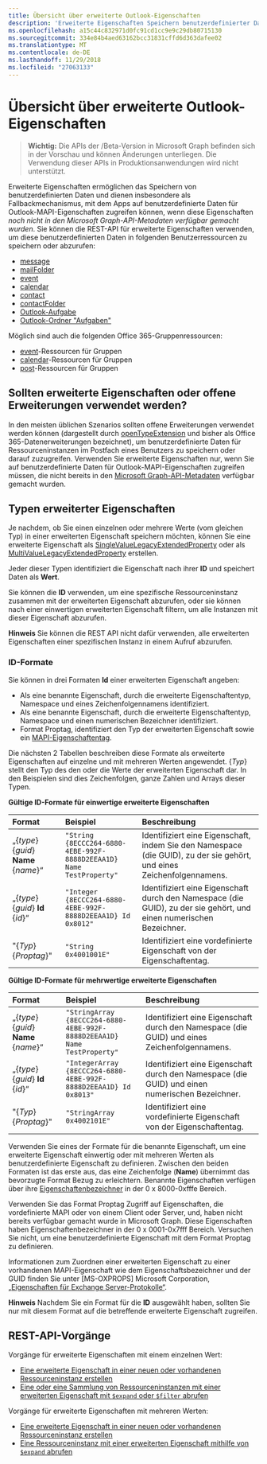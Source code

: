 ```yaml
---
title: Übersicht über erweiterte Outlook-Eigenschaften
description: 'Erweiterte Eigenschaften Speichern benutzerdefinierter Daten zulassen und insbesondere dienen als ein Sicherungsmechanismus für apps für den Zugriff auf '
ms.openlocfilehash: a15c44c832971d0fc91cd1cc9e9c29db80715130
ms.sourcegitcommit: 334e84b4aed63162bcc31831cffd6d363dafee02
ms.translationtype: MT
ms.contentlocale: de-DE
ms.lasthandoff: 11/29/2018
ms.locfileid: "27063133"
---
```

# <a name="outlook-extended-properties-overview"></a>Übersicht über erweiterte Outlook-Eigenschaften

> **Wichtig:** Die APIs der /Beta-Version in Microsoft Graph befinden sich in der Vorschau und können Änderungen unterliegen. Die Verwendung dieser APIs in Produktionsanwendungen wird nicht unterstützt.

Erweiterte Eigenschaften ermöglichen das Speichern von benutzerdefinierten Daten und dienen insbesondere als Fallbackmechanismus, mit dem Apps auf benutzerdefinierte Daten für Outlook-MAPI-Eigenschaften zugreifen können, wenn diese Eigenschaften _noch nicht in den Microsoft Graph-API-Metadaten verfügbar gemacht wurden_. Sie können die REST-API für erweiterte Eigenschaften verwenden, um diese benutzerdefinierten Daten in folgenden Benutzerressourcen zu speichern oder abzurufen:

- [message](../resources/message.md)
- [mailFolder](../resources/mailfolder.md)
- [event](../resources/event.md)
- [calendar](../resources/calendar.md)
- [contact](../resources/contact.md)
- [contactFolder](../resources/contactfolder.md)
- [Outlook-Aufgabe](../resources/outlooktask.md)
- [Outlook-Ordner "Aufgaben"](../resources/outlooktaskfolder.md) 

Möglich sind auch die folgenden Office 365-Gruppenressourcen:

- [event](../resources/event.md)-Ressourcen für Gruppen
- [calendar](../resources/calendar.md)-Ressourcen für Gruppen
- [post](../resources/post.md)-Ressourcen für Gruppen 

## <a name="use-extended-properties-or-open-extensions"></a>Sollten erweiterte Eigenschaften oder offene Erweiterungen verwendet werden?

In den meisten üblichen Szenarios sollten offene Erweiterungen verwendet werden können (dargestellt durch [openTypeExtension](../resources/opentypeextension.md) und bisher als Office 365-Datenerweiterungen bezeichnet), um benutzerdefinierte Daten für Ressourceninstanzen im Postfach eines Benutzers zu speichern oder darauf zuzugreifen. Verwenden Sie erweiterte Eigenschaften nur, wenn Sie auf benutzerdefinierte Daten für Outlook-MAPI-Eigenschaften zugreifen müssen, die nicht bereits in den [Microsoft Graph-API-Metadaten](https://developer.microsoft.com/graph/docs/overview/call_api) verfügbar gemacht wurden.

## <a name="types-of-extended-properties"></a>Typen erweiterter Eigenschaften

Je nachdem, ob Sie einen einzelnen oder mehrere Werte (vom gleichen Typ) in einer erweiterten Eigenschaft speichern möchten, können Sie eine erweiterte Eigenschaft als [SingleValueLegacyExtendedProperty](../resources/singlevaluelegacyextendedproperty.md) oder als [MultiValueLegacyExtendedProperty](../resources/multivaluelegacyextendedproperty.md) erstellen.

Jeder dieser Typen identifiziert die Eigenschaft nach ihrer **ID** und speichert Daten als **Wert**. 

Sie können die **ID** verwenden, um eine spezifische Ressourceninstanz zusammen mit der erweiterten Eigenschaft abzurufen, oder sie können nach einer einwertigen erweiterten Eigenschaft filtern, um alle Instanzen mit dieser Eigenschaft abzurufen. 

**Hinweis** Sie können die REST API nicht dafür verwenden, alle erweiterten Eigenschaften einer spezifischen Instanz in einem Aufruf abzurufen.
  

### <a name="id-formats"></a>ID-Formate

Sie können in drei Formaten **Id** einer erweiterten Eigenschaft angeben:

- Als eine benannte Eigenschaft, durch die erweiterte Eigenschaftentyp, Namespace und eines Zeichenfolgennamens identifiziert.
- Als eine benannte Eigenschaft, durch die erweiterte Eigenschaftentyp, Namespace und einen numerischen Bezeichner identifiziert.
- Format Proptag, identifiziert den Typ der erweiterten Eigenschaft sowie ein [MAPI-Eigenschaftentag](https://docs.microsoft.com/en-us/office/client-developer/outlook/mapi/mapi-property-tags).

Die nächsten 2 Tabellen beschreiben diese Formate als erweiterte Eigenschaften auf einzelne und mit mehreren Werten angewendet. {_Typ_} stellt den Typ des den oder die Werte der erweiterten Eigenschaft dar. In den Beispielen sind dies Zeichenfolgen, ganze Zahlen und Arrays dieser Typen.

**Gültige ID-Formate für einwertige erweiterte Eigenschaften**

|**Format**|**Beispiel**|**Beschreibung**|
|:---------|:----------|:--------------|
| „{_type_} {_guid_} **Name** {_name_}“ | ```"String {8ECCC264-6880-4EBE-992F-8888D2EEAA1D} Name TestProperty"``` | Identifiziert eine Eigenschaft, indem Sie den Namespace (die GUID), zu der sie gehört, und eines Zeichenfolgennamens.         |
| „{_type_} {_guid_} **Id** {_id_}“     | ```"Integer {8ECCC264-6880-4EBE-992F-8888D2EEAA1D} Id 0x8012"```        | Identifiziert eine Eigenschaft durch den Namespace (die GUID), zu der sie gehört, und einen numerischen Bezeichner.  |
| "{_Typ_} {_Proptag_}"                    | ```"String 0x4001001E"```                                           | Identifiziert eine vordefinierte Eigenschaft von der Eigenschaftentag. |

**Gültige ID-Formate für mehrwertige erweiterte Eigenschaften**

|**Format**|**Beispiel**|**Beschreibung**|
|:---------|:----------|:--------------|
| „{_type_} {_guid_} **Name** {_name_}“ | ```"StringArray {8ECCC264-6880-4EBE-992F-8888D2EEAA1D} Name TestProperty"``` | Identifiziert eine Eigenschaft durch den Namespace (die GUID) und eines Zeichenfolgennamens.         |
| „{_type_} {_guid_} **Id** {_id_}“     | ```"IntegerArray {8ECCC264-6880-4EBE-992F-8888D2EEAA1D} Id 0x8013"```        | Identifiziert eine Eigenschaft durch den Namespace (die GUID) und einen numerischen Bezeichner.   |
| "{_Typ_} {_Proptag_}"                    | ```"StringArray 0x4002101E"```                                           | Identifiziert eine vordefinierte Eigenschaft von der Eigenschaftentag. |


Verwenden Sie eines der Formate für die benannte Eigenschaft, um eine erweiterte Eigenschaft einwertig oder mit mehreren Werten als benutzerdefinierte Eigenschaft zu definieren. Zwischen den beiden Formaten ist das erste aus, das eine Zeichenfolge (**Name**) übernimmt das bevorzugte Format Bezug zu erleichtern. Benannte Eigenschaften verfügen über ihre [Eigenschaftenbezeichner](https://docs.microsoft.com/en-us/office/client-developer/outlook/mapi/mapi-property-identifier-overview) in der 0 x 8000-0xfffe Bereich.

Verwenden Sie das Format Proptag Zugriff auf Eigenschaften, die vordefinierte MAPI oder von einem Client oder Server, und, haben nicht bereits verfügbar gemacht wurde in Microsoft Graph. Diese Eigenschaften haben Eigenschaftenbezeichner in der 0 x 0001-0x7fff Bereich. Versuchen Sie nicht, um eine benutzerdefinierte Eigenschaft mit dem Format Proptag zu definieren. 

Informationen zum Zuordnen einer erweiterten Eigenschaft zu einer vorhandenen MAPI-Eigenschaft wie dem Eigenschaftsbezeichner und der GUID finden Sie unter \[MS-OXPROPS\] Microsoft Corporation, [„Eigenschaften für Exchange Server-Protokolle“](https://msdn.microsoft.com/library/cc433490%28v=exchg.80%29.aspx).

**Hinweis** Nachdem Sie ein Format für die **ID** ausgewählt haben, sollten Sie nur mit diesem Format auf die betreffende erweiterte Eigenschaft zugreifen.

## <a name="rest-api-operations"></a>REST-API-Vorgänge
 
Vorgänge für erweiterte Eigenschaften mit einem einzelnen Wert:

- [Eine erweiterte Eigenschaft in einer neuen oder vorhandenen Ressourceninstanz erstellen](../api/singlevaluelegacyextendedproperty-post-singlevalueextendedproperties.md)
- [Eine oder eine Sammlung von Ressourceninstanzen mit einer erweiterten Eigenschaft mit `$expand` oder `$filter` abrufen](../api/singlevaluelegacyextendedproperty-get.md)

Vorgänge für erweiterte Eigenschaften mit mehreren Werten:

- [Eine erweiterte Eigenschaft in einer neuen oder vorhandenen Ressourceninstanz erstellen](../api/multivaluelegacyextendedproperty-post-multivalueextendedproperties.md)
- [Eine Ressourceninstanz mit einer erweiterten Eigenschaft mithilfe von `$expand` abrufen](../api/multivaluelegacyextendedproperty-get.md)


